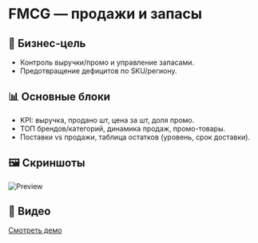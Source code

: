 # FMCG — продажи и запасы

## 🎯 Бизнес-цель
- Контроль выручки/промо и управление запасами.
- Предотвращение дефицитов по SKU/региону.

## 📊 Основные блоки
- KPI: выручка, продано шт, цена за шт, доля промо.
- ТОП брендов/категорий, динамика продаж, промо-товары.
- Поставки vs продажи, таблица остатков (уровень, срок доставки).

## 🖼 Скриншоты
![Preview](./screenshots/preview.png)

## 🎥 Видео
[Смотреть демо](https://your.link)
